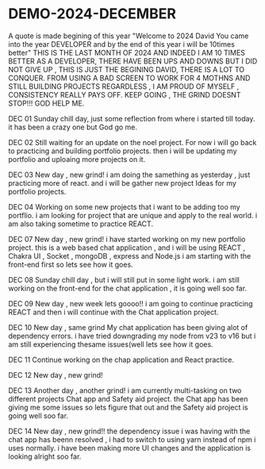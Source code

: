 # DEMO-2024-DECEMBER
A quote  is made begining of this year "Welcome to 2024 David You came into the year DEVELOPER and by the end of this year i will be 10times better"
THIS IS THE LAST MONTH OF 2024 AND INDEED I AM 10 TIMES BETTER AS A DEVELOPER, THERE HAVE BEEN UPS AND DOWNS BUT I DID NOT GIVE UP , THIS IS JUST THE BEGINING DAVID,
THERE IS A LOT TO CONQUER.
FROM USING A BAD SCREEN TO WORK FOR 4 MOTHNS AND STILL BUILDING PROJECTS REGARDLESS ,  I AM PROUD OF MYSELF , CONSISTENCY REALLY PAYS OFF.
KEEP GOING , THE GRIND DOESNT STOP!!! GOD HELP ME.

DEC 01
Sunday chill day, just some reflection from where i started till today.
it has been a crazy one but God go me.

DEC 02
Still waiting for an update on the noel project.
For now i will go back to practicing and building portfolio projects.
then i will be updating my portfolio and uploaing more projects on it.

DEC 03
New day , new grind!
i am doing the samething as yesterday , just practicing more of react.
and i will be gather new project Ideas for my portfolio projects.

DEC 04
Working on some new projects that i want to be adding too my portflio.
i am looking for project that are unique and apply to the real world.
i am also taking sometime to practice REACT.

DEC 07
New day , new grind!
i have started working on my new portfolio project.
this is a web based chat application , and i will be using REACT , Chakra UI , Socket , mongoDB , express and Node.js
i am starting with the front-end first so lets see how it goes.

DEC 08
Sunday chill day , but i will still put in some light work.
i am still working on the front-end for the chat application , it is going well soo far.

DEC 09
New day , new week lets goooo!!
i am going to continue practicing REACT and then i will continue with the Chat application project.

DEC 10
New day , same grind
My chat application has been giving alot of dependency errors.
i have tried downgrading my node from v23 to v16 but i am still experiencing thesame issues(well lets see how it goes.

DEC 11
Continue working on the chap application and React practice.

DEC 12
New day , new grind!

DEC 13
Another day , another grind!
i am currently multi-tasking on two different projects Chat app and Safety aid project.
the Chat app has been giving me some issues so lets figure that out and the Safety aid project is going well soo far.

DEC 14
New day , new grind!!
the dependency issue i was having with the chat app has beenn resolved , i had to switch to using yarn instead of npm i uses normally.
i have been making more UI changes and the application is looking alright soo far.
